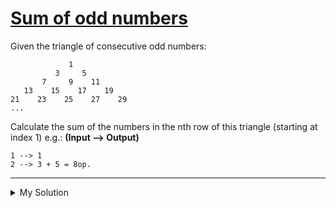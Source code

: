 # [Sum of odd numbers](https://www.codewars.com/kata/55fd2d567d94ac3bc9000064)

Given the triangle of consecutive odd numbers:

```
             1
          3     5
       7     9    11
   13    15    17    19
21    23    25    27    29
...
```

Calculate the sum of the numbers in the nth row of this triangle (starting at index 1) e.g.: **(Input --> Output)**

```
1 --> 1
2 --> 3 + 5 = 8op.
```

---

<details><summary>My Solution</summary>

```js
function rowSumOddNumbers(n) {
  const firstNumber = n ** 2 - n + 1 // First number in the nth row
  const lastNumber = n ** 2 + n - 1 // Last number in the nth row

  // Sum of an arithmetic series: (n/2) * (firstNumber + lastNumber)
  return (n / 2) * (firstNumber + lastNumber) // => (n / 2) * (n ** 2 - n + 1 + n ** 2 + n - 1) => N **#
}
```

</details>
